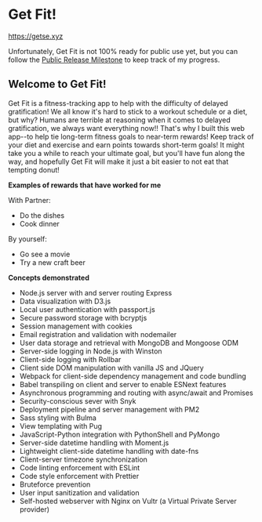 # Get Fit!

https://getse.xyz

Unfortunately, Get Fit is not 100% ready for public use yet, but you can follow the [Public Release Milestone](https://github.com/samhinshaw/get_fit/milestone/1) to keep track of my progress. 

## Welcome to Get Fit!

Get Fit is a fitness-tracking app to help with the difficulty of delayed gratification! We all know it's hard to stick to a workout schedule or a diet, but why? Humans are terrible at reasoning when it comes to delayed gratification, we always want everything now!! That's why I built this web app--to help tie long-term fitness goals to near-term rewards! Keep track of your diet and exercise and earn points towards short-term goals! It might take you a while to reach your ultimate goal, but you'll have fun along the way, and hopefully Get Fit will make it just a bit easier to not eat that tempting donut!

**Examples of rewards that have worked for me**

With Partner:
- Do the dishes
- Cook dinner

By yourself:
- Go see a movie
- Try a new craft beer

**Concepts demonstrated**

- Node.js server with and server routing Express
- Data visualization with D3.js
- Local user authentication with passport.js
- Secure password storage with bcryptjs
- Session management with cookies
- Email registration and validation with nodemailer
- User data storage and retrieval with MongoDB and Mongoose ODM
- Server-side logging in Node.js with Winston
- Client-side logging with Rollbar
- Client side DOM manipulation with vanilla JS and JQuery
- Webpack for client-side dependency management and code bundling
- Babel transpiling on client and server to enable ESNext features 
- Asynchronous programming and routing with async/await and Promises
- Security-conscious sever with Snyk
- Deployment pipeline and server management with PM2
- Sass styling with Bulma
- View templating with Pug
- JavaScript-Python integration with PythonShell and PyMongo
- Server-side datetime handling with Moment.js
- Lightweight client-side datetime handling with date-fns
- Client-server timezone synchronization
- Code linting enforcement with ESLint
- Code style enforcement with Prettier
- Bruteforce prevention
- User input sanitization and validation
- Self-hosted webserver with Nginx on Vultr (a Virtual Private Server provider)